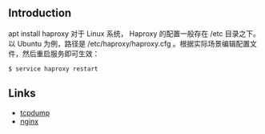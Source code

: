 ## Introduction


apt install haproxy
对于 Linux 系统， Haproxy 的配置一般存在 /etc 目录之下。以 Ubuntu 为例，路径是 /etc/haproxy/haproxy.cfg 。根据实际场景编辑配置文件，然后重启服务即可生效：


```shell
$ service haproxy restart
```






## Links
- [tcpdump](/docs/CS/CN/Tools/tcpdump.md)
- [nginx](/docs/CS/CN/nginx/nginx.md)